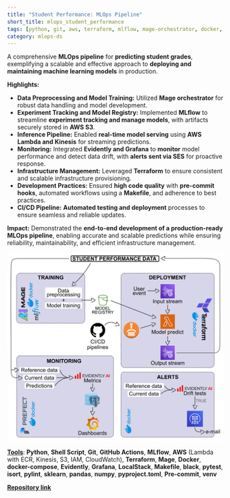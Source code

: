 ```yaml
---
title: "Student Performance: MLOps Pipeline"
short_title: mlops_student_performance
tags: [python, git, aws, terraform, mlflow, mage-orchestrator, docker, docker-compose, grafana, sklearn, ci-cd, venv, sql]
category: mlops-ds
---
```


A comprehensive **MLOps pipeline** for **predicting student grades**, exemplifying a scalable and effective approach to **deploying and maintaining machine learning models** in production.

**Highlights:**

- **Data Preprocessing and Model Training:** Utilized **Mage orchestrator** for robust data handling and model development.
- **Experiment Tracking and Model Registry:** Implemented **MLflow** to streamline **experiment tracking and manage models**, with artifacts securely stored in **AWS S3**.
- **Inference Pipeline:** Enabled **real-time model serving** using **AWS Lambda and Kinesis** for streaming predictions.
- **Monitoring:** Integrated **Evidently and Grafana** to **monitor** model performance and detect data drift, with **alerts sent via SES** for proactive response.
- **Infrastructure Management:** Leveraged **Terraform** to ensure consistent and scalable infrastructure provisioning.
- **Development Practices:** Ensured **high code quality** with **pre-commit hooks**, automated workflows using a **Makefile**, and adherence to best practices.
- **CI/CD Pipeline:** **Automated testing and deployment** processes to ensure seamless and reliable updates.

**Impact:** Demonstrated the **end-to-end development of a production-ready MLOps pipeline**, enabling accurate and scalable predictions while ensuring reliability, maintainability, and efficient infrastructure management.

<img src="assets/images/student_performance_fig.png?raw=true"/>


<u><b>Tools</b></u>: **Python**, **Shell Script**, **Git**, **GitHub Actions**, **MLflow**, **AWS** (Lambda with ECR, Kinesis, S3, IAM, CloudWatch), **Terraform**, **Mage**, **Docker**, **docker-compose**, **Evidently**, **Grafana**, **LocalStack**, **Makefile**, **black**, **pytest**, **isort**, **pylint**, **sklearn**, **pandas**, **numpy**, **pyproject.toml**, **Pre-commit**, **venv**

<Strong>[Repository link](https://github.com/AlmudenaZhou/mlops-student-performance)</strong>
